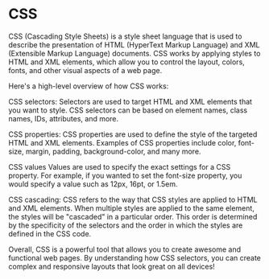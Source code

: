 # CSS
CSS (Cascading Style Sheets) is a style sheet language that is used to describe the presentation of HTML (HyperText Markup Language) and XML (Extensible Markup Language) documents. CSS works by applying styles to HTML and XML elements, which allow you to control the layout, colors, fonts, and other visual aspects of a web page.

Here's a high-level overview of how CSS works:

CSS selectors: Selectors are used to target HTML and XML elements that you want to style. CSS selectors can be based on element names, class names, IDs, attributes, and more.

CSS properties: CSS properties are used to define the style of the targeted HTML and XML elements. Examples of CSS properties include color, font-size, margin, padding, background-color, and many more.

CSS values Values are used to specify the exact settings for a CSS property. For example, if you wanted to set the font-size property, you would specify a value such as 12px, 16pt, or 1.5em.

CSS cascading: CSS  refers to the way that CSS styles are applied to HTML and XML elements. When multiple styles are applied to the same element, the styles will be "cascaded" in a particular order. This order is determined by the specificity of the selectors and the order in which the styles are defined in the CSS code.

Overall, CSS is a powerful tool that allows you to create awesome and functional web pages. By understanding how CSS selectors, you can create complex and responsive layouts that look great on all devices!

